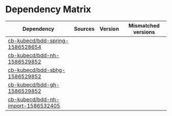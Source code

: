 # Dependency Matrix

Dependency | Sources | Version | Mismatched versions
---------- | ------- | ------- | -------------------
[cb-kubecd/bdd-spring-1586528654](https://github.com/cb-kubecd/bdd-spring-1586528654.git) |  | []() | 
[cb-kubecd/bdd-nh-1586529852](https://github.com/cb-kubecd/bdd-nh-1586529852.git) |  | []() | 
[cb-kubecd/bdd-sbhg-1586529852](https://github.com/cb-kubecd/bdd-sbhg-1586529852.git) |  | []() | 
[cb-kubecd/bdd-gh-1586529852](https://github.com/cb-kubecd/bdd-gh-1586529852.git) |  | []() | 
[cb-kubecd/bdd-nh-import-1586532405](https://github.com/cb-kubecd/bdd-nh-import-1586532405.git) |  | []() | 
